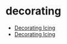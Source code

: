 # decorating

 * [Decorating Icing](../../index/d/decorating-icing-109051.json)
 * [Decorating Icing](../../index/d/decorating-icing-231226.json)
